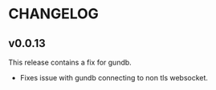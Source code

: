 # CHANGELOG

## v0.0.13

This release contains a fix for gundb.

- Fixes issue with gundb connecting to non tls websocket.
